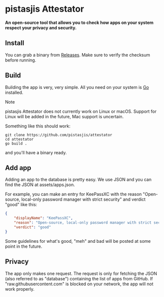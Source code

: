 # pistasjis Attestator

**An open-source tool that allows you to check how apps on your system respect your privacy and security.**

## Install

You can grab a binary from [Releases](/releases). Make sure to verify the checksum before running.

## Build

Building the app is very, very simple. All you need on your system is [Go](https://go.dev) installed.

> [!NOTE]
> pistasjis Attestator does not currently work on Linux or macOS. Support for Linux will be added in the future, Mac support is uncertain.

Something like this should work:

```
git clone https://github.com/pistasjis/attestator
cd attestator
go build .
```

and you'll have a binary ready.

## Add app

Adding an app to the database is pretty easy. We use JSON and you can find the JSON at assets/apps.json.

For example, you can make an entry for KeePassXC with the reason "Open-source, local-only password manager with strict security" and verdict "good" like this:

```json
{
    "displayName": "KeePassXC",
    "reason": "Open-source, local-only password manager with strict security.",
    "verdict": "good"
}
```

Some guidelines for what's good, "meh" and bad will be posted at some point in the future.

## Privacy

The app only makes one request. The request is only for fetching the JSON (also referred to as "database") containing the list of apps from GitHub. If "raw.githubusercontent.com" is blocked on your network, the app will not work properly.